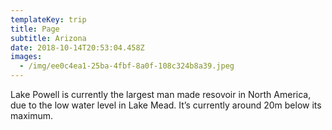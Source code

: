 ```yaml
---
templateKey: trip
title: Page
subtitle: Arizona
date: 2018-10-14T20:53:04.458Z
images:
  - /img/ee0c4ea1-25ba-4fbf-8a0f-108c324b8a39.jpeg
---
```

Lake Powell is currently the largest man made resovoir in North America, due to the low water level in Lake Mead. It’s currently around 20m below its maximum.
